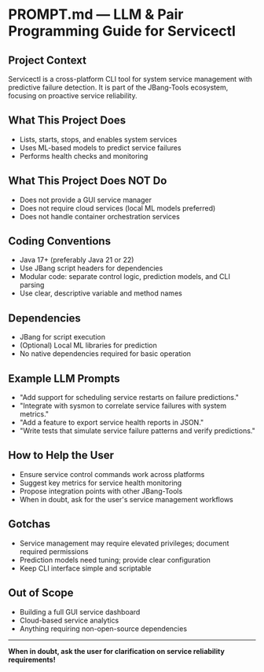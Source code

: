 # PROMPT.md — LLM & Pair Programming Guide for Servicectl

## Project Context

Servicectl is a cross-platform CLI tool for system service management with predictive failure detection. It is part of the JBang-Tools ecosystem, focusing on proactive service reliability.

## What This Project Does

- Lists, starts, stops, and enables system services
- Uses ML-based models to predict service failures
- Performs health checks and monitoring

## What This Project Does NOT Do

- Does not provide a GUI service manager
- Does not require cloud services (local ML models preferred)
- Does not handle container orchestration services

## Coding Conventions

- Java 17+ (preferably Java 21 or 22)
- Use JBang script headers for dependencies
- Modular code: separate control logic, prediction models, and CLI parsing
- Use clear, descriptive variable and method names

## Dependencies

- JBang for script execution
- (Optional) Local ML libraries for prediction
- No native dependencies required for basic operation

## Example LLM Prompts

- "Add support for scheduling service restarts on failure predictions."
- "Integrate with sysmon to correlate service failures with system metrics."
- "Add a feature to export service health reports in JSON."
- "Write tests that simulate service failure patterns and verify predictions."

## How to Help the User

- Ensure service control commands work across platforms
- Suggest key metrics for service health monitoring
- Propose integration points with other JBang-Tools
- When in doubt, ask for the user's service management workflows

## Gotchas

- Service management may require elevated privileges; document required permissions
- Prediction models need tuning; provide clear configuration
- Keep CLI interface simple and scriptable

## Out of Scope

- Building a full GUI service dashboard
- Cloud-based service analytics
- Anything requiring non-open-source dependencies

---

**When in doubt, ask the user for clarification on service reliability requirements!** 